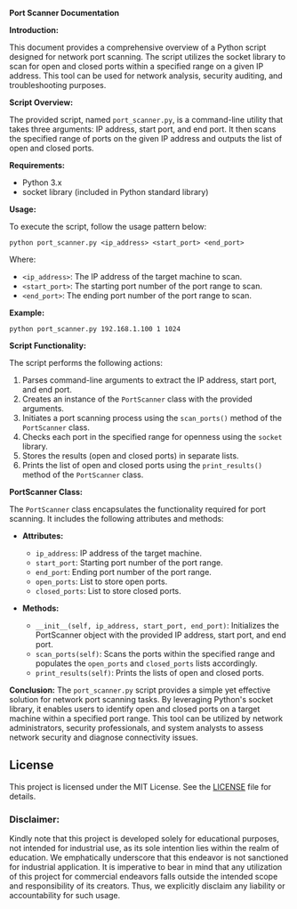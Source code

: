 **Port Scanner Documentation**

**Introduction:**

This document provides a comprehensive overview of a Python script designed for network port scanning. The script utilizes the socket library to scan for open and closed ports within a specified range on a given IP address. This tool can be used for network analysis, security auditing, and troubleshooting purposes.

**Script Overview:**

The provided script, named `port_scanner.py`, is a command-line utility that takes three arguments: IP address, start port, and end port. It then scans the specified range of ports on the given IP address and outputs the list of open and closed ports.

**Requirements:**

- Python 3.x
- socket library (included in Python standard library)

**Usage:**

To execute the script, follow the usage pattern below:

```
python port_scanner.py <ip_address> <start_port> <end_port>
```

Where:
- `<ip_address>`: The IP address of the target machine to scan.
- `<start_port>`: The starting port number of the port range to scan.
- `<end_port>`: The ending port number of the port range to scan.

**Example:**

```
python port_scanner.py 192.168.1.100 1 1024
```

**Script Functionality:**

The script performs the following actions:

1. Parses command-line arguments to extract the IP address, start port, and end port.
2. Creates an instance of the `PortScanner` class with the provided arguments.
3. Initiates a port scanning process using the `scan_ports()` method of the `PortScanner` class.
4. Checks each port in the specified range for openness using the `socket` library.
5. Stores the results (open and closed ports) in separate lists.
6. Prints the list of open and closed ports using the `print_results()` method of the `PortScanner` class.

**PortScanner Class:**

The `PortScanner` class encapsulates the functionality required for port scanning. It includes the following attributes and methods:

- **Attributes:**
  - `ip_address`: IP address of the target machine.
  - `start_port`: Starting port number of the port range.
  - `end_port`: Ending port number of the port range.
  - `open_ports`: List to store open ports.
  - `closed_ports`: List to store closed ports.

- **Methods:**
  - `__init__(self, ip_address, start_port, end_port)`: Initializes the PortScanner object with the provided IP address, start port, and end port.
  - `scan_ports(self)`: Scans the ports within the specified range and populates the `open_ports` and `closed_ports` lists accordingly.
  - `print_results(self)`: Prints the lists of open and closed ports.

**Conclusion:**
The `port_scanner.py` script provides a simple yet effective solution for network port scanning tasks. By leveraging Python's socket library, it enables users to identify open and closed ports on a target machine within a specified port range. This tool can be utilized by network administrators, security professionals, and system analysts to assess network security and diagnose connectivity issues.

## **License**
This project is licensed under the MIT License. See the [LICENSE](https://github.com/kavineksith/Automating-Daily-IT-Operations-with-Python-Integration/blob/main/LICENSE) file for details.

### **Disclaimer:**
Kindly note that this project is developed solely for educational purposes, not intended for industrial use, as its sole intention lies within the realm of education. We emphatically underscore that this endeavor is not sanctioned for industrial application. It is imperative to bear in mind that any utilization of this project for commercial endeavors falls outside the intended scope and responsibility of its creators. Thus, we explicitly disclaim any liability or accountability for such usage.